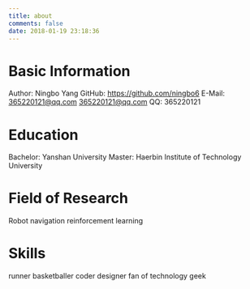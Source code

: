 ```yaml
---
title: about
comments: false
date: 2018-01-19 23:18:36
---
```

# Basic Information

Author: Ningbo Yang
GitHub: https://github.com/ningbo6 
E-Mail: 365220121@qq.com  365220121@qq.com 
QQ: 365220121 

# Education
Bachelor: Yanshan University 
Master: Haerbin Institute of Technology University

# Field of Research
Robot
navigation
reinforcement learning

# Skills
runner
basketballer
coder
designer
fan of technology
geek

